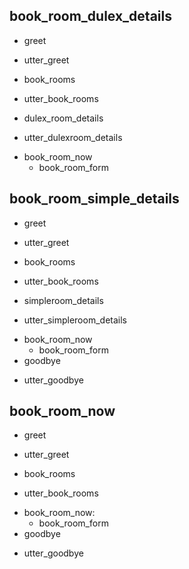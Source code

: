 ## book_room_dulex_details
* greet
 - utter_greet
* book_rooms
 - utter_book_rooms
* dulex_room_details
 - utter_dulexroom_details
* book_room_now
   - book_room_form 


## book_room_simple_details
* greet
 - utter_greet
* book_rooms
 - utter_book_rooms
* simpleroom_details
 - utter_simpleroom_details
* book_room_now
   - book_room_form
* goodbye
 - utter_goodbye

## book_room_now
* greet
 - utter_greet
* book_rooms
 - utter_book_rooms
* book_room_now: 
    - book_room_form 
* goodbye
 - utter_goodbye